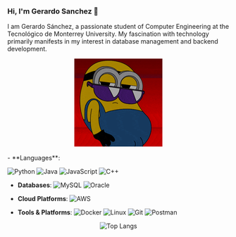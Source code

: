 ### Hi, I'm Gerardo Sanchez 👋

<!--
**GerardoSanchezz/GerardoSanchezz** is a ✨ _special_ ✨ repository because its `README.md` (this file) appears on your GitHub profile.

Here are some ideas to get you started:

- 🔭 I’m currently working on ...
- 🤔 I’m looking for help with ...
- 💬 Ask me about ...
- 📫 How to reach me: ...
-->
I am Gerardo Sánchez, a passionate student of Computer Engineering at the Tecnológico de Monterrey University. My fascination with technology primarily manifests in my interest in database management and backend development. 

<p align="center">
  <img alt="Minion bailando" width="200" src="Minion bailando.gif">
</p>
- **Languages**:

  ![Python](https://img.shields.io/badge/-Python-blue?style=flat-square&logo=python) ![Java](https://img.shields.io/badge/-Java-orange?style=flat-square&logo=java) ![JavaScript](https://img.shields.io/badge/-JavaScript-yellow?style=flat-square&logo=javascript) ![C++](https://img.shields.io/badge/-C++-blueviolet?style=flat-square&logo=c%2B%2B)

- **Databases**: 
  ![MySQL](https://img.shields.io/badge/-MySQL-blue?style=flat-square&logo=mysql)
  ![Oracle](https://img.shields.io/badge/-Oracle-red?style=flat-square&logo=oracle)

- **Cloud Platforms**: 
  ![AWS](https://img.shields.io/badge/-AWS-orange?style=flat-square&logo=amazon-aws)

- **Tools & Platforms**: 
  ![Docker](https://img.shields.io/badge/-Docker-blue?style=flat-square&logo=docker)
  ![Linux](https://img.shields.io/badge/-Linux-black?style=flat-square&logo=linux)
  ![Git](https://img.shields.io/badge/-Git-orange?style=flat-square&logo=git)
  ![Postman](https://img.shields.io/badge/-Postman-blueviolet?style=flat-square&logo=postman)




<p align="center">
  <img src="https://github-readme-stats.vercel.app/api/top-langs/?username=GerardoSanchezz&hide_progress=True" alt="Top Langs">
</p>



 



